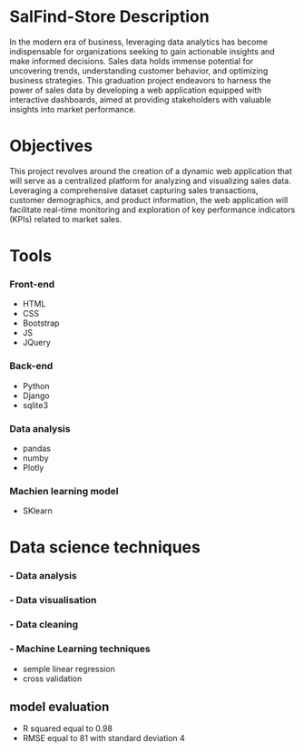 # SalFind-Store Description

In the modern era of business, leveraging data analytics has become indispensable for organizations seeking to gain actionable insights and make informed decisions. Sales data holds immense potential for uncovering trends, understanding customer behavior, and optimizing business strategies. This graduation project endeavors to harness the power of sales data by developing a web application equipped with interactive dashboards, aimed at providing stakeholders with valuable insights into market performance.

# Objectives

This project revolves around the creation of a dynamic web application that will serve as a centralized platform for analyzing and visualizing sales data. Leveraging a comprehensive dataset capturing sales transactions, customer demographics, and product information, the web application will facilitate real-time monitoring and exploration of key performance indicators (KPIs) related to market sales.

# Tools

### Front-end

- HTML 
- CSS
- Bootstrap
- JS
- JQuery
 
### Back-end
- Python
- Django
- sqlite3

### Data analysis
- pandas
- numby
- Plotly
### Machien learning model
- SKlearn
# Data science techniques

### - Data analysis 


### - Data visualisation
### - Data cleaning

### - Machine Learning techniques
- semple linear regression
- cross validation

## model evaluation
- R squared equal to 0.98
- RMSE equal to 81 with standard deviation 4
